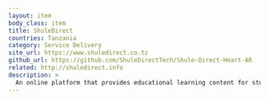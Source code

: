 ```yaml
---
layout: item
body_class: item
title: ShuleDirect
countries: Tanzania
category: Service Delivery
site_url: https://www.shuledirect.co.tz
github_url: https://github.com/ShuleDirectTech/Shule-Direct-Heart-AR
related: http://shuledirect.info
description: >
  An online platform that provides educational learning content for students and teachers in secondary schools.
---
```

